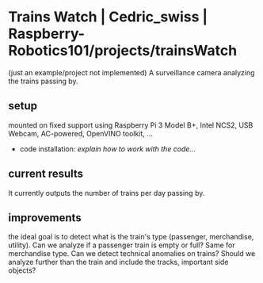 # Trains Watch | Cedric_swiss | Raspberry-Robotics101/projects/trainsWatch
(just an example/project not implemented)
A surveillance camera analyzing the trains passing by.

## setup
mounted on fixed support using Raspberry Pi 3 Model B+, Intel NCS2, USB Webcam, AC-powered, OpenVINO toolkit, ...

* code installation: *explain how to work with the code...*

## current results
It currently outputs the number of trains per day passing by.

## improvements
the ideal goal is to detect what is the train's type (passenger, merchandise, utility).
Can we analyze if a passenger train is empty or full? Same for merchandise type. 
Can we detect technical anomalies on trains? 
Should we analyze further than the train and include the tracks, important side objects?